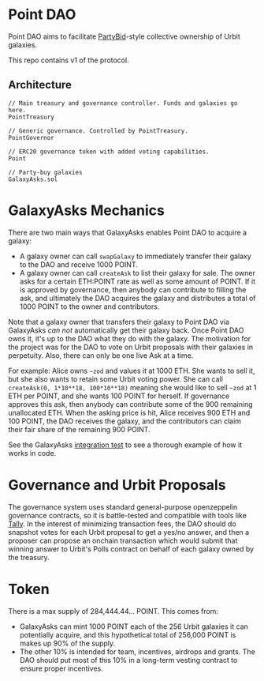 # Point DAO

Point DAO aims to facilitate [PartyBid](https://github.com/PartyDAO/partybid)-style collective ownership of Urbit galaxies.

This repo contains v1 of the protocol.

## Architecture

```
// Main treasury and governance controller. Funds and galaxies go here.
PointTreasury

// Generic governance. Controlled by PointTreasury.
PointGovernor

// ERC20 governance token with added voting capabilities.
Point

// Party-buy galaxies
GalaxyAsks.sol
```

# GalaxyAsks Mechanics

There are two main ways that GalaxyAsks enables Point DAO to acquire a galaxy:
 - A galaxy owner can call `swapGalaxy` to immediately transfer their galaxy to the DAO and receive 1000 POINT.
 - A galaxy owner can call `createAsk` to list their galaxy for sale. The owner asks for a certain ETH:POINT rate as well as some amount of POINT. If it is approved by governance, then anybody can contribute to filling the ask, and ultimately the DAO acquires the galaxy and distributes a total of 1000 POINT to the owner and contributors.
 
Note that a galaxy owner that transfers their galaxy to Point DAO via GalaxyAsks *can not* automatically get their galaxy back. Once Point DAO owns it, it's up to the DAO what they do with the galaxy. The motivation for the project was for the DAO to vote on Urbit proposals with their galaxies in perpetuity. Also, there can only be one live Ask at a time.

For example: Alice owns `~zod` and values it at 1000 ETH. She wants to sell it, but she also wants to retain some Urbit voting power. She can call `createAsk(0, 1*10**18, 100*10**18)` meaning she would like to sell `~zod` at 1 ETH per POINT, and she wants 100 POINT for herself. If governance approves this ask, then anybody can contribute some of the 900 remaining unallocated ETH. When the asking price is hit, Alice receives 900 ETH and 100 POINT, the DAO receives the galaxy, and the contributors can claim their fair share of the remaining 900 POINT.

See the GalaxyAsks [integration test](https://github.com/jgeary/point-dao-contracts/blob/master/contracts/test/GalaxyAsks.integration.t.sol) to see a thorough example of how it works in code.

# Governance and Urbit Proposals
The governance system uses standard general-purpose openzeppelin governance contracts, so it is battle-tested and compatible with tools like [Tally](https://www.withtally.com/). In the interest of minimizing transaction fees, the DAO should do snapshot votes for each Urbit proposal to get a yes/no answer, and then a proposer can propose an onchain transaction which would submit that winning answer to Urbit's Polls contract on behalf of each galaxy owned by the treasury.

# Token
There is a max supply of 284,444.44... POINT. This comes from:
- GalaxyAsks can mint 1000 POINT each of the 256 Urbit galaxies it can potentially acquire, and this hypothetical total of 256,000 POINT is makes up 90% of the supply.
- The other 10% is intended for team, incentives, airdrops and grants. The DAO should put most of this 10% in a long-term vesting contract to ensure proper incentives.
